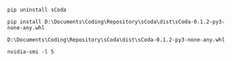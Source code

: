`pip uninstall sCoda`

`pip install D:\Documents\Coding\Repository\sCoda\dist\sCoda-0.1.2-py3-none-any.whl`

`D:\Documents\Coding\Repository\sCoda\dist\sCoda-0.1.2-py3-none-any.whl`

`nvidia-smi -l 5`